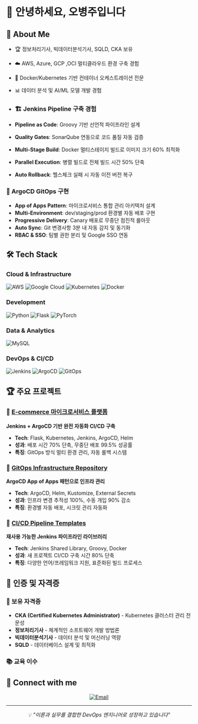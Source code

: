 # 👋 안녕하세요, 오병주입니다

## 🚀 About Me

- 🏆 정보처리기사, 빅데이터분석기사, SQLD, CKA 보유
- ☁️ AWS, Azure, GCP ,OCI 멀티클라우드 환경 구축 경험
- 🐳 Docker/Kubernetes 기반 컨테이너 오케스트레이션 전문
- 📊 데이터 분석 및 AI/ML 모델 개발 경험

- ### 🏗️ Jenkins Pipeline 구축 경험
- **Pipeline as Code**: Groovy 기반 선언적 파이프라인 설계
- **Quality Gates**: SonarQube 연동으로 코드 품질 자동 검증
- **Multi-Stage Build**: Docker 멀티스테이지 빌드로 이미지 크기 60% 최적화
- **Parallel Execution**: 병렬 빌드로 전체 빌드 시간 50% 단축
- **Auto Rollback**: 헬스체크 실패 시 자동 이전 버전 복구

### 🎯 ArgoCD GitOps 구현
- **App of Apps Pattern**: 마이크로서비스 통합 관리 아키텍처 설계
- **Multi-Environment**: dev/staging/prod 환경별 자동 배포 구현
- **Progressive Delivery**: Canary 배포로 무중단 점진적 롤아웃
- **Auto Sync**: Git 변경사항 3분 내 자동 감지 및 동기화
- **RBAC & SSO**: 팀별 권한 분리 및 Google SSO 연동

## 🛠️ Tech Stack
### Cloud & Infrastructure
![AWS](https://img.shields.io/badge/AWS-232F3E?style=flat&logo=amazon-aws)
![Google Cloud](https://img.shields.io/badge/GCP-4285F4?style=flat&logo=google-cloud)
![Kubernetes](https://img.shields.io/badge/Kubernetes-326CE5?style=flat&logo=kubernetes)
![Docker](https://img.shields.io/badge/Docker-2496ED?style=flat&logo=docker)

### Development
![Python](https://img.shields.io/badge/Python-3776AB?style=flat&logo=python)
![Flask](https://img.shields.io/badge/Flask-000000?style=flat&logo=flask)
![PyTorch](https://img.shields.io/badge/PyTorch-EE4C2C?style=flat&logo=pytorch)

### Data & Analytics
![MySQL](https://img.shields.io/badge/MySQL-4479A1?style=flat&logo=mysql)


### DevOps & CI/CD
![Jenkins](https://img.shields.io/badge/Jenkins-D24939?style=flat&logo=jenkins&logoColor=white)
![ArgoCD](https://img.shields.io/badge/ArgoCD-EF7B4D?style=flat&logo=argo&logoColor=white)
![GitOps](https://img.shields.io/badge/GitOps-326CE5?style=flat&logo=git&logoColor=white)


## 🏆 주요 프로젝트

### 🛒 [E-commerce 마이크로서비스 플랫폼](https://github.com/username/ecommerce-microservices)
**Jenkins + ArgoCD 기반 완전 자동화 CI/CD 구축**
- **Tech**: Flask, Kubernetes, Jenkins, ArgoCD, Helm
- **성과**: 배포 시간 70% 단축, 무중단 배포 99.5% 성공률
- **특징**: GitOps 방식 멀티 환경 관리, 자동 롤백 시스템

### 🤖 [GitOps Infrastructure Repository](https://github.com/username/ecommerce-gitops)
**ArgoCD App of Apps 패턴으로 인프라 관리**
- **Tech**: ArgoCD, Helm, Kustomize, External Secrets
- **성과**: 인프라 변경 추적성 100%, 수동 개입 90% 감소
- **특징**: 환경별 자동 배포, 시크릿 관리 자동화

### 🔧 [CI/CD Pipeline Templates](https://github.com/username/cicd-templates)
**재사용 가능한 Jenkins 파이프라인 라이브러리**
- **Tech**: Jenkins Shared Library, Groovy, Docker
- **성과**: 새 프로젝트 CI/CD 구축 시간 80% 단축
- **특징**: 다양한 언어/프레임워크 지원, 표준화된 빌드 프로세스


## 🏅 인증 및 자격증

### 🎯 보유 자격증
- **CKA (Certified Kubernetes Administrator)** - Kubernetes 클러스터 관리 전문성
- **정보처리기사** - 체계적인 소프트웨어 개발 방법론  
- **빅데이터분석기사** - 데이터 분석 및 머신러닝 역량
- **SQLD** - 데이터베이스 설계 및 최적화

### 📚 교육 이수

## 🔗 Connect with me

<div align="center">
  <a href="mailto:qudwndh@gmail.com">
    <img src="https://img.shields.io/badge/Email-D14836?style=for-the-badge&logo=gmail&logoColor=white" alt="Email" />
  </a>
 

---
<div align="center">
  <i>💡 "이론과 실무를 결합한 DevOps 엔지니어로 성장하고 있습니다"</i>
</div>
